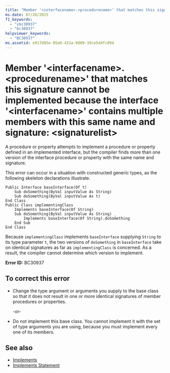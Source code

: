 ```yaml
---
title: "Member '<interfacename>.<procedurename>' that matches this signature cannot be implemented because the interface '<interfacename>' contains multiple members with this same name and signature: <signaturelist>"
ms.date: 07/20/2015
f1_keywords: 
  - "vbc30937"
  - "bc30937"
helpviewer_keywords: 
  - "BC30937"
ms.assetid: e917d85e-95e0-431a-9d09-39ce5d4fc894
---
```

# Member '\<interfacename>.\<procedurename>' that matches this signature cannot be implemented because the interface '\<interfacename>' contains multiple members with this same name and signature: \<signaturelist>
A procedure or property attempts to implement a procedure or property defined in an implemented interface, but the compiler finds more than one version of the interface procedure or property with the same name and signature.  
  
 This error can occur in a situation with constructed generic types, as the following skeleton declarations illustrate.  
  
```  
Public Interface baseInterface(Of t)  
    Sub doSomething(ByVal inputValue As String)  
    Sub doSomething(ByVal inputValue As t)  
End Class  
Public Class implementingClass  
    Implements baseInterface(Of String)  
    Sub doSomething(ByVal inputValue As String) _  
        Implements baseInterface(Of String).doSomething  
    End Sub  
End Class  
```  
  
 Because `implementingClass` implements `baseInterface` supplying `String` to its type parameter `t`, the two versions of `doSomething` in `baseInterface` take on identical signatures as far as `implementingClass` is concerned. As a result, the compiler cannot determine which version to implement.  
  
 **Error ID:** BC30937  
  
## To correct this error  
  
- Change the type argument or arguments you supply to the base class so that it does not result in one or more identical signatures of member procedures or properties.  
  
     -or-  
  
- Do not implement this base class. You cannot implement it with the set of type arguments you are using, because you must implement every one of its members.  
  
## See also

- [Implements](../../visual-basic/language-reference/statements/implements-clause.md)
- [Implements Statement](../../visual-basic/language-reference/statements/implements-statement.md)
